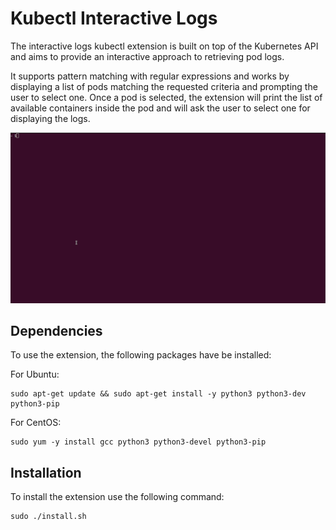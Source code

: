 # Kubectl Interactive Logs

The interactive logs kubectl extension is built on top of the Kubernetes API and aims to provide an interactive approach to retrieving pod logs. 

It supports pattern matching with regular expressions and works by displaying a list of pods matching the requested criteria and prompting the user to select one. Once a pod is selected, the extension will print the list of available containers inside the pod and will ask the user to select one for displaying the logs.

![](demo.gif)

## Dependencies

To use the extension, the following packages have be installed:

For Ubuntu:

```
sudo apt-get update && sudo apt-get install -y python3 python3-dev python3-pip
```

For CentOS:

```
sudo yum -y install gcc python3 python3-devel python3-pip
```

## Installation

To install the extension use the following command:

```
sudo ./install.sh
```